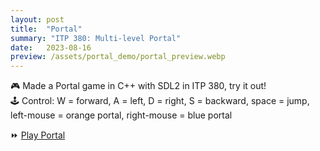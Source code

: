 ```yaml
---
layout: post
title:  "Portal"
summary: "ITP 380: Multi-level Portal"
date:   2023-08-16
preview: /assets/portal_demo/portal_preview.webp
---
```


🎮 Made a Portal game in C++ with SDL2 in ITP 380, try it out!\
🕹️ Control: W = forward, A = left, D = right, S = backward, space = jump, left-mouse = orange portal, right-mouse = blue portal

⏩ [Play Portal](/assets/portal_demo/Lab12.html)